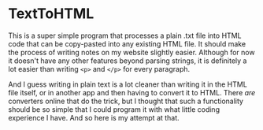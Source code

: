 # TextToHTML

This is a super simple program that processes a plain .txt file into HTML code that can be copy-pasted into any existing HTML file. It should make the process of writing notes on my website slightly easier. Although for now it doesn't have any other features beyond parsing strings, it is definitely a lot easier than writing ```<p>``` and ```</p>``` for every paragraph.

And I guess writing in plain text is a lot cleaner than writing it in the HTML file itself, or in another app and then having to convert it to HTML. There _are_ converters online that do the trick, but I thought that such a functionality should be so simple that I could program it with what little coding experience I have. And so here is my attempt at that.
